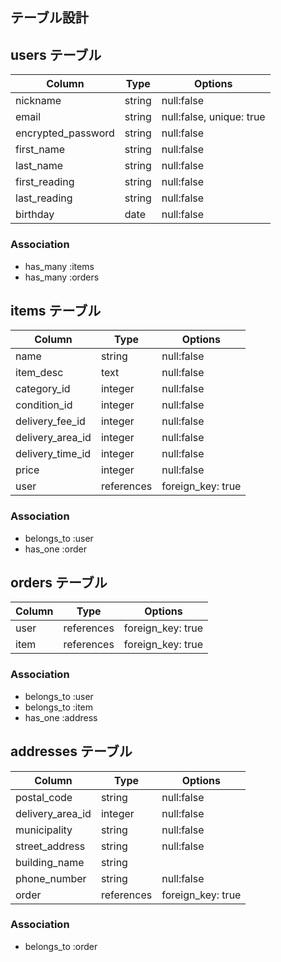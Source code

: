 ## テーブル設計

## users テーブル

| Column             | Type   | Options                  |
|--------------------|--------|--------------------------|
| nickname           | string | null:false               |
| email              | string | null:false, unique: true |
| encrypted_password | string | null:false               |
| first_name         | string | null:false               |
| last_name          | string | null:false               |
| first_reading      | string | null:false               |
| last_reading       | string | null:false               |
| birthday           | date   | null:false               |



### Association
- has_many :items
- has_many :orders

## items テーブル

| Column             | Type       | Options           |
|--------------------|------------|-------------------|
| name               | string     | null:false        |
| item_desc          | text       | null:false        |
| category_id        | integer    | null:false        |
| condition_id       | integer    | null:false        |
| delivery_fee_id    | integer    | null:false        |
| delivery_area_id   | integer    | null:false        |
| delivery_time_id   | integer    | null:false        |
| price              | integer    | null:false        |
| user               | references | foreign_key: true |




### Association
- belongs_to :user
- has_one    :order

## orders テーブル

| Column             | Type       | Options           |
|--------------------|------------|-------------------|
| user               | references | foreign_key: true |
| item               | references | foreign_key: true |



### Association
- belongs_to :user
- belongs_to :item
- has_one    :address

## addresses テーブル

| Column           | Type       | Options           |
|------------------|------------|-------------------|
| postal_code      | string     | null:false        |
| delivery_area_id | integer    | null:false        |
| municipality     | string     | null:false        |
| street_address   | string     | null:false        |
| building_name    | string     |                   |
| phone_number     | string     | null:false        |
| order            | references | foreign_key: true |



### Association
- belongs_to :order
